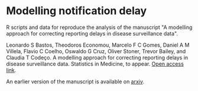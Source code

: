 # Modelling notification delay

R scripts and data for reproduce the analysis of the manuscript "A modelling approach for correcting reporting delays in disease surveillance data".

Leonardo S Bastos, Theodoros Economou, Marcelo F C Gomes, Daniel A M Villela, Flavio C Coelho, Oswaldo G Cruz, Oliver Stoner, Trevor Bailey, and Claudia T Codeço. A modelling approach for correcting reporting delays in disease surveillance data. Statistics in Medicine, to appear. [Open access link](https://onlinelibrary.wiley.com/doi/full/10.1002/sim.8303).

An earlier version of the manuscript is available on [arxiv](https://arxiv.org/abs/1709.09150).

